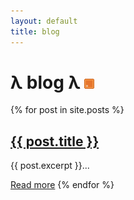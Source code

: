 ```yaml
---
layout: default
title: blog
---
```


# λ blog λ <a href="/feed.xml"><img src="/assets/images/rss_ani.gif"></a>

{% for post in site.posts %}
  <h2><a href="{{ post.url }}">{{ post.title }}</a></h2>
  <p>{{ post.excerpt }}...</p>
  <a href="{{ post.url }}">Read more</a>
{% endfor %}
